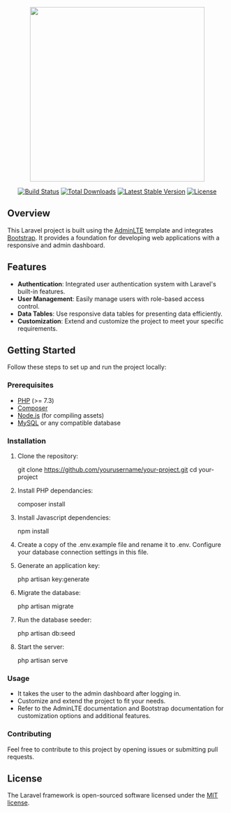 <p align="center"><a href="https://laravel.com" target="_blank"><img src="https://raw.githubusercontent.com/laravel/art/master/logo-lockup/5%20SVG/2%20CMYK/1%20Full%20Color/laravel-logolockup-cmyk-red.svg" width="400"></a></p>

<p align="center">
<a href="https://travis-ci.org/laravel/framework"><img src="https://travis-ci.org/laravel/framework.svg" alt="Build Status"></a>
<a href="https://packagist.org/packages/laravel/framework"><img src="https://img.shields.io/packagist/dt/laravel/framework" alt="Total Downloads"></a>
<a href="https://packagist.org/packages/laravel/framework"><img src="https://img.shields.io/packagist/v/laravel/framework" alt="Latest Stable Version"></a>
<a href="https://packagist.org/packages/laravel/framework"><img src="https://img.shields.io/packagist/l/laravel/framework" alt="License"></a>
</p>


## Overview

This Laravel project is built using the [AdminLTE](https://adminlte.io/) template and integrates [Bootstrap](https://getbootstrap.com/). It provides a foundation for developing web applications with a responsive and admin dashboard. 


## Features

- **Authentication**: Integrated user authentication system with Laravel's built-in features.
- **User Management**: Easily manage users with role-based access control.
- **Data Tables**: Use responsive data tables for presenting data efficiently.
- **Customization**: Extend and customize the project to meet your specific requirements.

## Getting Started

Follow these steps to set up and run the project locally:

### Prerequisites

- [PHP](https://www.php.net/) (>= 7.3)
- [Composer](https://getcomposer.org/)
- [Node.js](https://nodejs.org/) (for compiling assets)
- [MySQL](https://www.mysql.com/) or any compatible database

### Installation

 1. Clone the repository:

    git clone https://github.com/yourusername/your-project.git
    cd your-project

3. Install PHP dependancies:

    composer install

4. Install Javascript dependencies:

    npm install

 5. Create a copy of the .env.example file and rename it to .env. Configure your database connection settings in this file.

6. Generate an application key:

    php artisan key:generate

7. Migrate the database:

    php artisan migrate

8. Run the database seeder:

    php artisan db:seed

9. Start the server:

    php artisan serve

### Usage
- It takes the user to the admin dashboard after logging in.
- Customize and extend the project to fit your needs.
- Refer to the AdminLTE documentation and Bootstrap documentation for customization options and     additional features.

### Contributing
Feel free to contribute to this project by opening issues or submitting pull requests.

## License

The Laravel framework is open-sourced software licensed under the [MIT license](https://opensource.org/licenses/MIT).
